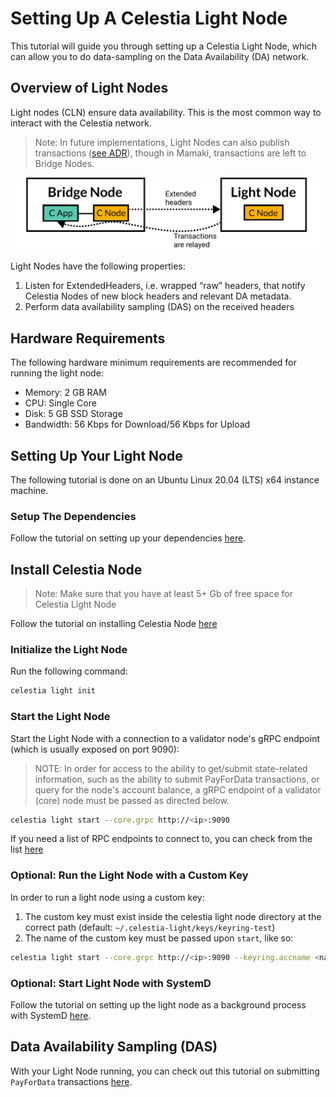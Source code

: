 # Setting Up A Celestia Light Node

This tutorial will guide you through setting up a Celestia Light Node,
which can allow you to do data-sampling on the Data Availability (DA)
network.

## Overview of Light Nodes

Light nodes (CLN) ensure data availability. This is the most common
way to interact with the Celestia network.

> Note: In future implementations, Light Nodes can also publish
  transactions ([see ADR](https://github.com/celestiaorg/celestia-node/blob/main/docs/adr/adr-004-state-interaction.md)),
  though in Mamaki, transactions are left to Bridge Nodes.

![light-node](/img/nodes/LightNodes.png)

Light Nodes have the following properties:

1. Listen for ExtendedHeaders, i.e. wrapped “raw” headers, that notify
   Celestia Nodes of new block headers and relevant DA metadata.
2. Perform data availability sampling (DAS) on the received headers

## Hardware Requirements

The following hardware minimum requirements are recommended for running
the light node:

* Memory: 2 GB RAM
* CPU: Single Core
* Disk: 5 GB SSD Storage
* Bandwidth: 56 Kbps for Download/56 Kbps for Upload

## Setting Up Your Light Node

The following tutorial is done on an Ubuntu Linux 20.04 (LTS) x64 instance machine.

### Setup The Dependencies

Follow the tutorial on setting up your dependencies [here](../developers/environment.md).

## Install Celestia Node

> Note: Make sure that you have at least 5+ Gb of free space for Celestia Light Node

Follow the tutorial on installing Celestia Node [here](../developers/celestia-node.md)

### Initialize the Light Node

Run the following command:

```sh
celestia light init
```

### Start the Light Node

Start the Light Node with a connection to a validator node's gRPC endpoint (which
is usually exposed on port 9090):

> NOTE: In order for access to the ability to get/submit state-related information,
  such as the ability to submit PayForData transactions, or query for the node's
  account balance, a gRPC endpoint of a validator (core) node must be passed as
  directed below.

```sh
celestia light start --core.grpc http://<ip>:9090
```

If you need a list of RPC endpoints to connect to, you can check from the list [here](./mamaki-testnet.md#rpc-endpoints)

### Optional: Run the Light Node with a Custom Key

In order to run a light node using a custom key:

1. The custom key must exist inside the celestia light node directory at the
   correct path (default: `~/.celestia-light/keys/keyring-test`)
2. The name of the custom key must be passed upon `start`, like so:

```sh
celestia light start --core.grpc http://<ip>:9090 --keyring.accname <name_of_custom_key>
```

### Optional: Start Light Node with SystemD

Follow the tutorial on setting up the light node as a background
process with SystemD [here](./systemd.md#celestia-light-node).

## Data Availability Sampling (DAS)

With your Light Node running, you can check out this tutorial on
submitting `PayForData` transactions [here](../developers/node-tutorial.md).
